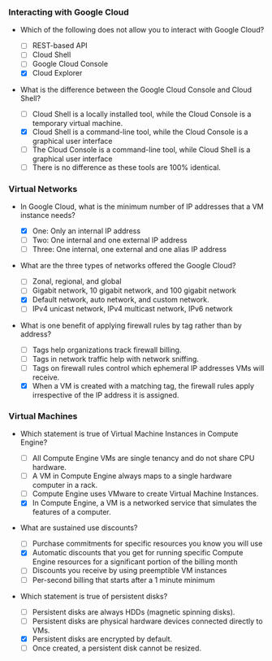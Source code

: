 ### Interacting with Google Cloud
- Which of the following does not allow you to interact with Google Cloud?

  * [ ] REST-based API
  * [ ] Cloud Shell
  * [ ] Google Cloud Console
  * [x] Cloud Explorer

- What is the difference between the Google Cloud Console and Cloud Shell?

  * [ ] Cloud Shell is a locally installed tool, while the Cloud Console is a temporary virtual machine.
  * [x] Cloud Shell is a command-line tool, while the Cloud Console is a graphical user interface
  * [ ] The Cloud Console is a command-line tool, while Cloud Shell is a graphical user interface
  * [ ] There is no difference as these tools are 100% identical.

### Virtual Networks
- In Google Cloud, what is the minimum number of IP addresses that a VM instance needs?

  * [x] One: Only an internal IP address
  * [ ] Two: One internal and one external IP address
  * [ ] Three: One internal, one external and one alias IP address

- What are the three types of networks offered the Google Cloud?

  * [ ] Zonal, regional, and global
  * [ ] Gigabit network, 10 gigabit network, and 100 gigabit network
  * [x] Default network, auto network, and custom network.
  * [ ] IPv4 unicast network, IPv4 multicast network, IPv6 network

- What is one benefit of applying firewall rules by tag rather than by address?

  * [ ] Tags help organizations track firewall billing.
  * [ ] Tags in network traffic help with network sniffing.
  * [ ] Tags on firewall rules control which ephemeral IP addresses VMs will receive.
  * [x] When a VM is created with a matching tag, the firewall rules apply irrespective of the IP address it is assigned.

### Virtual Machines
- Which statement is true of Virtual Machine Instances in Compute Engine?

  * [ ] All Compute Engine VMs are single tenancy and do not share CPU hardware.
  * [ ] A VM in Compute Engine always maps to a single hardware computer in a rack.
  * [ ] Compute Engine uses VMware to create Virtual Machine Instances.
  * [x] In Compute Engine, a VM is a networked service that simulates the features of a computer.

- What are sustained use discounts?

  * [ ] Purchase commitments for specific resources you know you will use
  * [x] Automatic discounts that you get for running specific Compute Engine resources for a significant portion of the billing month
  * [ ] Discounts you receive by using preemptible VM instances
  * [ ] Per-second billing that starts after a 1 minute minimum

- Which statement is true of persistent disks?

  * [ ] Persistent disks are always HDDs (magnetic spinning disks).
  * [ ] Persistent disks are physical hardware devices connected directly to VMs.
  * [x] Persistent disks are encrypted by default.
  * [ ] Once created, a persistent disk cannot be resized.
